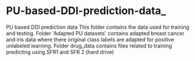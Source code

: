 # PU-based-DDI-prediction-data_
PU based DDI prediction data
This folder contains the data used for training and testing. Folder 'Adapted PU datasets' contains adapted breast cancer and iris data where there original class labels are adapted for positive unlabeled learning. Folder drug_data contains files related to training predicting using SFR1 and SFR 2 (hard drive)
